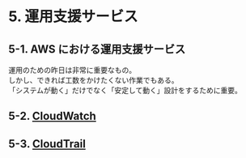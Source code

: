 # 5. 運用支援サービス  

## 5-1. AWS における運用支援サービス  
運用のための昨日は非常に重要なもの。  
しかし、できれば工数をかけたくない作業でもある。  
「システムが動く」だけでなく「安定して動く」設計をするために重要。  

## 5-2. [CloudWatch](../services/CloudWatch.md)

## 5-3. [CloudTrail](../services/CloudTrail.md)
